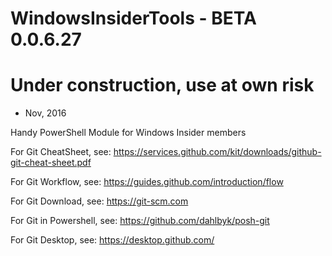 # WindowsInsiderTools - BETA 0.0.6.27
# Under construction, use at own risk
+ Nov, 2016

Handy PowerShell Module for Windows Insider members


For Git CheatSheet,    see: https://services.github.com/kit/downloads/github-git-cheat-sheet.pdf

For Git Workflow,      see: https://guides.github.com/introduction/flow

For Git Download,      see: https://git-scm.com

For Git in Powershell, see: https://github.com/dahlbyk/posh-git

For Git Desktop,       see: https://desktop.github.com/
